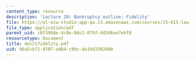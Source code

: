 ```yaml
---
content_type: resource
description: 'Lecture 20: Bankruptcy outline: Fidelity'
file: https://ol-ocw-studio-app-qa.s3.amazonaws.com/courses/15-615-law-for-the-entrepreneur-and-manager-spring-2003/96a5cb719707a084c9bcde16d3302d60_doc21fidelity.pdf
file_type: application/pdf
parent_uid: c8f39b8e-4c0e-8dc1-079f-dd3d6ae7ebf8
resourcetype: Document
title: doc21fidelity.pdf
uid: 96a5cb71-9707-a084-c9bc-de16d3302d60
---
```


